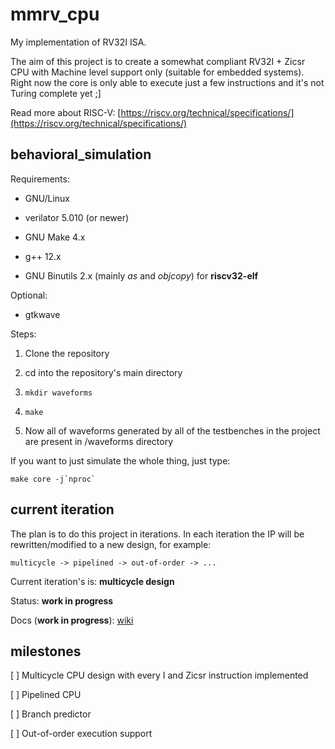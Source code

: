# mmrv\_cpu

My implementation of RV32I ISA.

The aim of this project is to create a somewhat compliant RV32I + Zicsr CPU with Machine level support only (suitable for embedded systems).
Right now the core is only able to execute just a few instructions and it's not Turing complete yet ;]

Read more about RISC-V: [https://riscv.org/technical/specifications/](https://riscv.org/technical/specifications/)

## behavioral\_simulation

Requirements:

* GNU/Linux

* verilator 5.010 (or newer)

* GNU Make 4.x

* g++ 12.x

* GNU Binutils 2.x (mainly *as* and *objcopy*) for **riscv32-elf**

Optional:

* gtkwave


Steps:


1. Clone the repository

2. cd into the repository's main directory

3. ``mkdir waveforms``

4. ``make``

5. Now all of waveforms generated by all of the testbenches in the project are present in /waveforms directory

If you want to just simulate the whole thing, just type:

```
make core -j`nproc`
```

## current iteration

The plan is to do this project in iterations. In each iteration the IP will be rewritten/modified to a new design, for example:
``` 
multicycle -> pipelined -> out-of-order -> ...
```


Current iteration's is: **multicycle design**


Status: **work in progress**


Docs (**work in progress**): [wiki](https://github.com/mbedded-mike/mmrv\_cpu/wiki)

## milestones

[ ] Multicycle CPU design with every I and Zicsr instruction implemented

[ ] Pipelined CPU

[ ] Branch predictor

[ ] Out-of-order execution support

